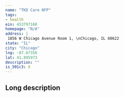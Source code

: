 ```yaml
---
name: "TKD Care NFP"
tags:
- health
ein: 453797160
homepage: "N/A"
address: |
 1856 W Chicago Avenue Room 1, \nChicago, IL 60622
state: "IL"
city: "Chicago"
lng: -87.67356
lat: 41.895973
description: ""
is_501c3: X
---
```


## Long description


